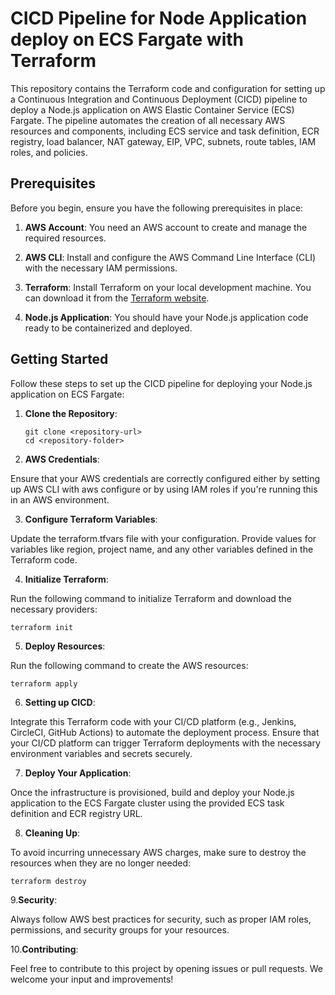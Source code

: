 # CICD Pipeline for Node Application deploy on ECS Fargate with Terraform

This repository contains the Terraform code and configuration for setting up a Continuous Integration and Continuous Deployment (CICD) pipeline to deploy a Node.js application on AWS Elastic Container Service (ECS) Fargate. The pipeline automates the creation of all necessary AWS resources and components, including ECS service and task definition, ECR registry, load balancer, NAT gateway, EIP, VPC, subnets, route tables, IAM roles, and policies.

## Prerequisites

Before you begin, ensure you have the following prerequisites in place:

1. **AWS Account**: You need an AWS account to create and manage the required resources.

2. **AWS CLI**: Install and configure the AWS Command Line Interface (CLI) with the necessary IAM permissions.

3. **Terraform**: Install Terraform on your local development machine. You can download it from the [Terraform website](https://www.terraform.io/downloads.html).

4. **Node.js Application**: You should have your Node.js application code ready to be containerized and deployed.

## Getting Started

Follow these steps to set up the CICD pipeline for deploying your Node.js application on ECS Fargate:

1. **Clone the Repository**:

   ```shell
   git clone <repository-url>
   cd <repository-folder>

2. **AWS Credentials**:

Ensure that your AWS credentials are correctly configured either by setting up AWS CLI with aws configure or by using IAM roles if you're running this in an AWS environment.

3. **Configure Terraform Variables**:

Update the terraform.tfvars file with your configuration. Provide values for variables like region, project name, and any other variables defined in the Terraform code.

4. **Initialize Terraform**:

Run the following command to initialize Terraform and download the necessary providers:
```
terraform init
```

5. **Deploy Resources**:

Run the following command to create the AWS resources:

```
terraform apply
```

6. **Setting up CICD**:

Integrate this Terraform code with your CI/CD platform (e.g., Jenkins, CircleCI, GitHub Actions) to automate the deployment process. Ensure that your CI/CD platform can trigger Terraform deployments with the necessary environment variables and secrets securely.

7. **Deploy Your Application**:

Once the infrastructure is provisioned, build and deploy your Node.js application to the ECS Fargate cluster using the provided ECS task definition and ECR registry URL.

8. **Cleaning Up**:

To avoid incurring unnecessary AWS charges, make sure to destroy the resources when they are no longer needed:

```
terraform destroy
```

9.**Security**:

Always follow AWS best practices for security, such as proper IAM roles, permissions, and security groups for your resources.

10.**Contributing**:

Feel free to contribute to this project by opening issues or pull requests. We welcome your input and improvements!